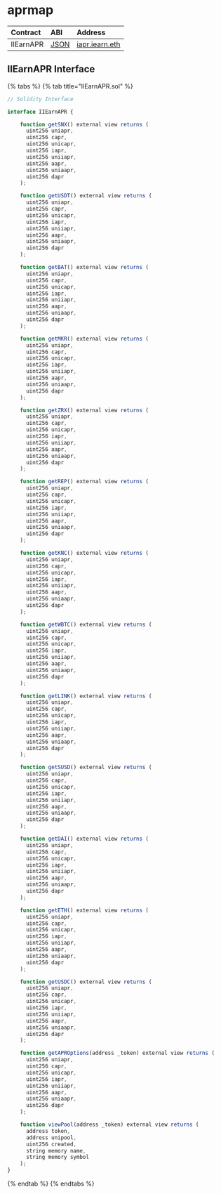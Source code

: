 # aprmap

| Contract  | ABI                                                                                            | Address                                                                                                |
| :-------- | :--------------------------------------------------------------------------------------------- | :----------------------------------------------------------------------------------------------------- |
| IIEarnAPR | [JSON](https://github.com/iearn-finance/uniswap-roi/blob/master/build/contracts/IEarnAPR.json) | [iapr.iearn.eth](https://etherscan.io/address/0x9cad8ab10daa9af1a9d2b878541f41b697268eec#readContract) |

## IIEarnAPR Interface

{% tabs %}
{% tab title="IIEarnAPR.sol" %}

```javascript
// Solidity Interface

interface IIEarnAPR {

    function getSNX() external view returns (
      uint256 uniapr,
      uint256 capr,
      uint256 unicapr,
      uint256 iapr,
      uint256 uniiapr,
      uint256 aapr,
      uint256 uniaapr,
      uint256 dapr
    );

    function getUSDT() external view returns (
      uint256 uniapr,
      uint256 capr,
      uint256 unicapr,
      uint256 iapr,
      uint256 uniiapr,
      uint256 aapr,
      uint256 uniaapr,
      uint256 dapr
    );

    function getBAT() external view returns (
      uint256 uniapr,
      uint256 capr,
      uint256 unicapr,
      uint256 iapr,
      uint256 uniiapr,
      uint256 aapr,
      uint256 uniaapr,
      uint256 dapr
    );

    function getMKR() external view returns (
      uint256 uniapr,
      uint256 capr,
      uint256 unicapr,
      uint256 iapr,
      uint256 uniiapr,
      uint256 aapr,
      uint256 uniaapr,
      uint256 dapr
    );

    function getZRX() external view returns (
      uint256 uniapr,
      uint256 capr,
      uint256 unicapr,
      uint256 iapr,
      uint256 uniiapr,
      uint256 aapr,
      uint256 uniaapr,
      uint256 dapr
    );

    function getREP() external view returns (
      uint256 uniapr,
      uint256 capr,
      uint256 unicapr,
      uint256 iapr,
      uint256 uniiapr,
      uint256 aapr,
      uint256 uniaapr,
      uint256 dapr
    );

    function getKNC() external view returns (
      uint256 uniapr,
      uint256 capr,
      uint256 unicapr,
      uint256 iapr,
      uint256 uniiapr,
      uint256 aapr,
      uint256 uniaapr,
      uint256 dapr
    );

    function getWBTC() external view returns (
      uint256 uniapr,
      uint256 capr,
      uint256 unicapr,
      uint256 iapr,
      uint256 uniiapr,
      uint256 aapr,
      uint256 uniaapr,
      uint256 dapr
    );

    function getLINK() external view returns (
      uint256 uniapr,
      uint256 capr,
      uint256 unicapr,
      uint256 iapr,
      uint256 uniiapr,
      uint256 aapr,
      uint256 uniaapr,
      uint256 dapr
    );

    function getSUSD() external view returns (
      uint256 uniapr,
      uint256 capr,
      uint256 unicapr,
      uint256 iapr,
      uint256 uniiapr,
      uint256 aapr,
      uint256 uniaapr,
      uint256 dapr
    );

    function getDAI() external view returns (
      uint256 uniapr,
      uint256 capr,
      uint256 unicapr,
      uint256 iapr,
      uint256 uniiapr,
      uint256 aapr,
      uint256 uniaapr,
      uint256 dapr
    );

    function getETH() external view returns (
      uint256 uniapr,
      uint256 capr,
      uint256 unicapr,
      uint256 iapr,
      uint256 uniiapr,
      uint256 aapr,
      uint256 uniaapr,
      uint256 dapr
    );

    function getUSDC() external view returns (
      uint256 uniapr,
      uint256 capr,
      uint256 unicapr,
      uint256 iapr,
      uint256 uniiapr,
      uint256 aapr,
      uint256 uniaapr,
      uint256 dapr
    );

    function getAPROptions(address _token) external view returns (
      uint256 uniapr,
      uint256 capr,
      uint256 unicapr,
      uint256 iapr,
      uint256 uniiapr,
      uint256 aapr,
      uint256 uniaapr,
      uint256 dapr
    );

    function viewPool(address _token) external view returns (
      address token,
      address unipool,
      uint256 created,
      string memory name,
      string memory symbol
    );
}
```

{% endtab %}
{% endtabs %}
